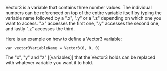 Vector3 is a variable that contains three number values. The individual numbers can be referenced on top of the entire variable itself by typing the variable name followed by a ".x", ".y" or a ".z" depending on which one you want to access. ".x" accesses the first one, ".y" accesses the second one, and lastly ".z" accesses the third.

Here is an example on how to define a Vector3 variable:
```
var vector3VariableName = Vector3(0, 0, 0)
```
The "x", "y" and "z" [[variables]] that the Vector3 holds can be replaced with whatever variable you want it to hold.